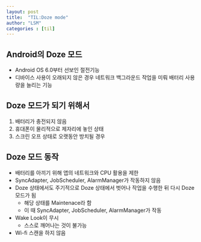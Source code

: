 ```yaml
---
layout: post
title:  "TIL:Doze mode"
author: "LSM"
categories : [til]
---
```


## Android의 Doze 모드
- Android OS 6.0부터 선보인 절전기능
- 디바이스 사용이 오래되지 않은 경우 네트워크 백그라운드 작업을 미뤄 배터리 사용량을 늘리는 기능

## Doze 모드가 되기 위해서
1. 배터리가 충전되지 않음
2. 휴대폰이 물리적으로 제자리에 놓인 상태
3. 스크린 오프 상태로 오랫동안 방치될 경우

## Doze 모드 동작
- 배터리를 아끼기 위해 앱의 네트워크와 CPU 활용을 제한
- SyncAdapter, JobScheduler, AlarmManager가 작동하지 않음
- Doze 상태에서도 주기적으로 Doze 상태에서 벗어나 작업을 수행한 뒤 다시 Doze 모드가 됨
	- 해당 상태를 Maintenace라 함
	- 이 때 SyncAdapter, JobScheduler, AlarmManager가 작동
- Wake Look이 무시
	- 스스로 깨어나는 것이 불가능
- Wi-fi 스캔을 하지 않음
